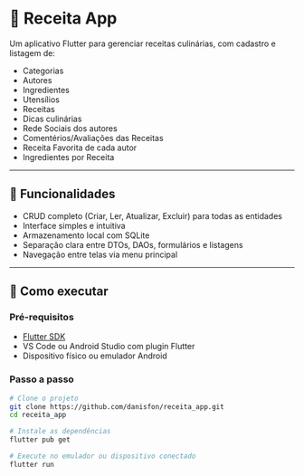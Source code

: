 # 🍲 Receita App

Um aplicativo Flutter para gerenciar receitas culinárias, com cadastro e listagem de:

- Categorias
- Autores 
- Ingredientes 
- Utensílios 
- Receitas 
- Dicas culinárias 
- Rede Sociais dos autores 
- Comentérios/Avaliações das Receitas 
- Receita Favorita de cada autor
- Ingredientes por Receita

---

## 📱 Funcionalidades

- CRUD completo (Criar, Ler, Atualizar, Excluir) para todas as entidades
- Interface simples e intuitiva
- Armazenamento local com SQLite
- Separação clara entre DTOs, DAOs, formulários e listagens
- Navegação entre telas via menu principal

---

## 🚀 Como executar

### Pré-requisitos

- [Flutter SDK](https://docs.flutter.dev/get-started/install)
- VS Code ou Android Studio com plugin Flutter
- Dispositivo físico ou emulador Android

### Passo a passo

```bash
# Clone o projeto
git clone https://github.com/danisfon/receita_app.git
cd receita_app

# Instale as dependências
flutter pub get

# Execute no emulador ou dispositivo conectado
flutter run




